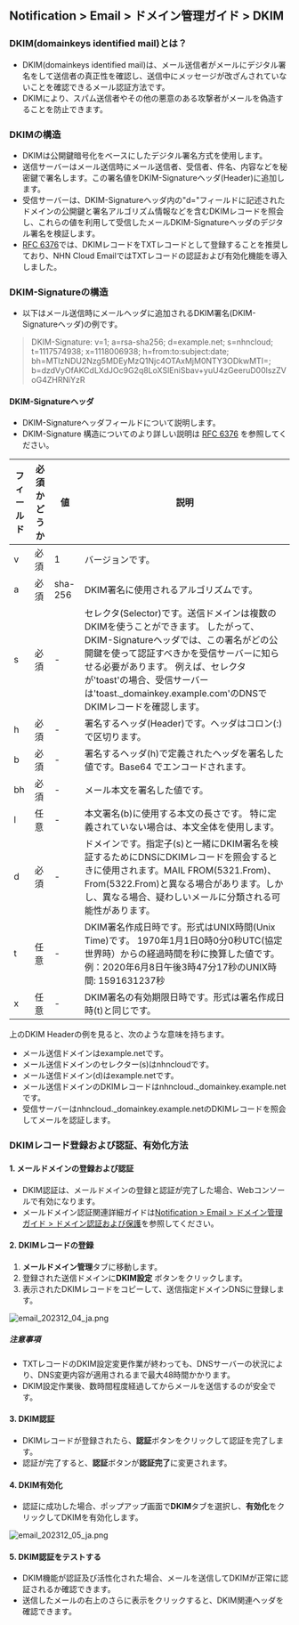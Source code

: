 ## Notification > Email > ドメイン管理ガイド > DKIM

### DKIM(domainkeys identified mail)とは？
- DKIM(domainkeys identified mail)は、メール送信者がメールにデジタル署名をして送信者の真正性を確認し、送信中にメッセージが改ざんされていないことを確認できるメール認証方法です。
- DKIMにより、スパム送信者やその他の悪意のある攻撃者がメールを偽造することを防止できます。

### DKIMの構造
- DKIMは公開鍵暗号化をベースにしたデジタル署名方式を使用します。
- 送信サーバーはメール送信時にメール送信者、受信者、件名、内容などを秘密鍵で署名します。この署名値をDKIM-Signatureヘッダ(Header)に追加します。
- 受信サーバーは、DKIM-Signatureヘッダ内の"d="フィールドに記述されたドメインの公開鍵と署名アルゴリズム情報などを含むDKIMレコードを照会し、これらの値を利用して受信したメールDKIM-Signatureヘッダのデジタル署名を検証します。
- [RFC 6376](https://datatracker.ietf.org/doc/html/rfc6376/)では、DKIMレコードをTXTレコードとして登録することを推奨しており、NHN Cloud EmailではTXTレコードの認証および有効化機能を導入しました。

### DKIM-Signatureの構造
- 以下はメール送信時にメールヘッダに追加されるDKIM署名(DKIM-Signatureヘッダ)の例です。

> DKIM-Signature: v=1; a=rsa-sha256; d=example.net; s=nhncloud;
t=1117574938; x=1118006938;
h=from:to:subject:date;
bh=MTIzNDU2Nzg5MDEyMzQ1Njc4OTAxMjM0NTY3ODkwMTI=;
b=dzdVyOfAKCdLXdJOc9G2q8LoXSlEniSbav+yuU4zGeeruD00lszZVoG4ZHRNiYzR


#### DKIM-Signatureヘッダ

- DKIM-Signatureヘッダフィールドについて説明します。
- DKIM-Signature 構造についてのより詳しい説明は [RFC 6376](https://datatracker.ietf.org/doc/html/rfc6376) を参照してください。

| フィールド | 必須かどうか | 値 | 説明 |
|----| ----- | --- | --- |
| v  | 必須 | 1 | バージョンです。 |
| a  | 必須 | sha-256 | DKIM署名に使用されるアルゴリズムです。 |
| s  | 必須 | - | セレクタ(Selector)です。送信ドメインは複数のDKIMを使うことができます。 したがって、DKIM-Signatureヘッダでは、この署名がどの公開鍵を使って認証すべきかを受信サーバーに知らせる必要があります。 例えば、セレクタが'toast'の場合、受信サーバーは'toast.\_domainkey.example.com'のDNSでDKIMレコードを確認します。
| h  | 必須 | - | 署名するヘッダ(Header)です。ヘッダはコロン(:)で区切ります。 |
| b  | 必須 | - | 署名するヘッダ(h)で定義されたヘッダを署名した値です。Base64 でエンコードされます。 |
| bh | 必須 | - | メール本文を署名した値です。 |
| l  | 任意 | - |  本文署名(b)に使用する本文の長さです。 特に定義されていない場合は、本文全体を使用します。 |
| d  | 必須 | - | ドメインです。指定子(s)と一緒にDKIM署名を検証するためにDNSにDKIMレコードを照会するときに使用されます。MAIL FROM(5321.From)、From(5322.From)と異なる場合があります。しかし、異なる場合、疑わしいメールに分類される可能性があります。 |
| t  | 任意 | - | DKIM署名作成日時です。形式はUNIX時間(Unix Time)です。 1970年1月1日0時0分0秒UTC(協定世界時）からの経過時間を秒に換算した値です。例：2020年6月8日午後3時47分17秒のUNIX時間: 1591631237秒 |
| x  | 任意 | - | DKIM署名の有効期限日時です。形式は署名作成日時(t)と同じです。 |

上のDKIM Headerの例を見ると、次のような意味を持ちます。
- メール送信ドメインはexample.netです。
- メール送信ドメインのセレクター(s)はnhncloudです。
- メール送信ドメイン(d)はexample.netです。
- メール送信ドメインのDKIMレコードはnhncloud.\_domainkey.example.netです。
- 受信サーバーはnhncloud.\_domainkey.example.netのDKIMレコードを照会してメールを認証します。

###  DKIMレコード登録および認証、有効化方法

#### 1. メールドメインの登録および認証
- DKIM認証は、メールドメインの登録と認証が完了した場合、Webコンソールで有効になります。
- メールドメイン認証関連詳細ガイドは[Notification > Email > ドメイン管理ガイド > ドメイン認証および保護](https://docs.nhncloud.com/ja/Notification/Email/ja/domain-verification/)を参照してください。

#### 2. DKIMレコードの登録

1. **メールドメイン管理**タブに移動します。
2. 登録された送信ドメインに**DKIM設定** ボタンをクリックします。
3. 表示されたDKIMレコードをコピーして、送信指定ドメインDNSに登録します。

![email_202312_04_ja.png](https://kr1-api-object-storage.nhncloudservice.com/v1/AUTH_2acdfabf4efe4efc8a04c00b348110c9/cdn_origin/prod_email/email_202312_04_ja.png)

##### 注意事項
- TXTレコードのDKIM設定変更作業が終わっても、DNSサーバーの状況により、DNS変更内容が適用されるまで最大48時間かかります。
- DKIM設定作業後、数時間程度経過してからメールを送信するのが安全です。

#### 3. DKIM認証
- DKIMレコードが登録されたら、**認証**ボタンをクリックして認証を完了します。
- 認証が完了すると、**認証**ボタンが**認証完了**に変更されます。

#### 4. DKIM有効化
- 認証に成功した場合、ポップアップ画面で**DKIM**タブを選択し、**有効化**をクリックしてDKIMを有効化します。

![email_202312_05_ja.png](https://kr1-api-object-storage.nhncloudservice.com/v1/AUTH_2acdfabf4efe4efc8a04c00b348110c9/cdn_origin/prod_email/email_202312_05_ja.png)

#### 5. DKIM認証をテストする
- DKIM機能が認証及び活性化された場合、メールを送信してDKIMが正常に認証されるか確認できます。
- 送信したメールの右上のさらに表示をクリックすると、DKIM関連ヘッダを確認できます。
